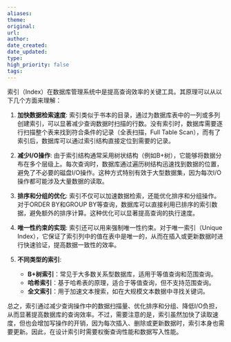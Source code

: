 ```yaml
---
aliases: 
theme: 
original: 
url: 
author: 
date_created: 
date_updated: 
type: 
high_priority: false
tags:
---
```

索引（Index）在数据库管理系统中是提高查询效率的关键工具。其原理可以从以下几个方面来理解：

1. **加快数据检索速度**:
   索引类似于书本的目录，通过为数据库表中的一列或多列创建索引，可以显著减少查询数据时扫描的行数。没有索引时，数据库需要逐行扫描整个表来找到符合条件的记录（全表扫描，Full Table Scan），而有了索引后，数据库可以通过索引结构直接定位到需要的记录。

2. **减少I/O操作**:
   由于索引结构通常采用树状结构（例如B+树），它能够将数据分布在多个层级上。每次查询时，数据库通过遍历树结构迅速找到数据的位置，避免了不必要的磁盘I/O操作。这种方式特别有效于大型数据集，因为每次I/O操作都可能涉及大量数据的读取。

3. **排序和分组的优化**:
   索引不仅可以加速数据检索，还能优化排序和分组操作。对于ORDER BY和GROUP BY等查询，数据库可以直接利用已排序的索引数据，避免额外的排序计算。这种优化可以显著提高查询的执行速度。

4. **唯一性约束的实现**:
   索引还可以用来强制唯一性约束。对于唯一索引（Unique Index），它保证了索引列中的值在表中是唯一的，从而在插入或更新数据时进行快速验证，提高数据一致性的效率。

5. **不同类型的索引**:
   - **B+树索引**：常见于大多数关系型数据库，适用于等值查询和范围查询。
   - **哈希索引**：基于哈希表的原理，适合于等值查询，但不支持范围查询。
   - **全文索引**：用于加速文本搜索，如在大规模文本数据中寻找关键词。

总之，索引通过减少查询操作中的数据扫描量、优化排序和分组、降低I/O负担，从而显著提高数据库的查询效率。不过，需要注意的是，索引虽然加快了读取速度，但也会增加写操作的开销，因为每次插入、删除或更新数据时，索引本身也需要更新。因此，在设计索引时需要权衡查询性能和数据写入性能。